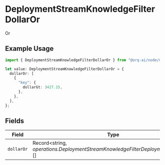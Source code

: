 # DeploymentStreamKnowledgeFilterDollarOr

Or

## Example Usage

```typescript
import { DeploymentStreamKnowledgeFilterDollarOr } from "@orq-ai/node/models/operations";

let value: DeploymentStreamKnowledgeFilterDollarOr = {
  dollarOr: [
    {
      "key": {
        dollarGt: 3427.15,
      },
    },
  ],
};
```

## Fields

| Field                                                                             | Type                                                                              | Required                                                                          | Description                                                                       |
| --------------------------------------------------------------------------------- | --------------------------------------------------------------------------------- | --------------------------------------------------------------------------------- | --------------------------------------------------------------------------------- |
| `dollarOr`                                                                        | Record<string, *operations.DeploymentStreamKnowledgeFilterDeploymentsDollarOr*>[] | :heavy_check_mark:                                                                | N/A                                                                               |
